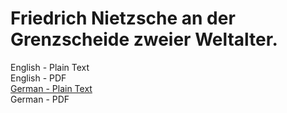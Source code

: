 # Friedrich Nietzsche an der Grenzscheide zweier Weltalter.

English - Plain Text  
English - PDF  
[German - Plain Text](full-text-german.md)  
German - PDF  
